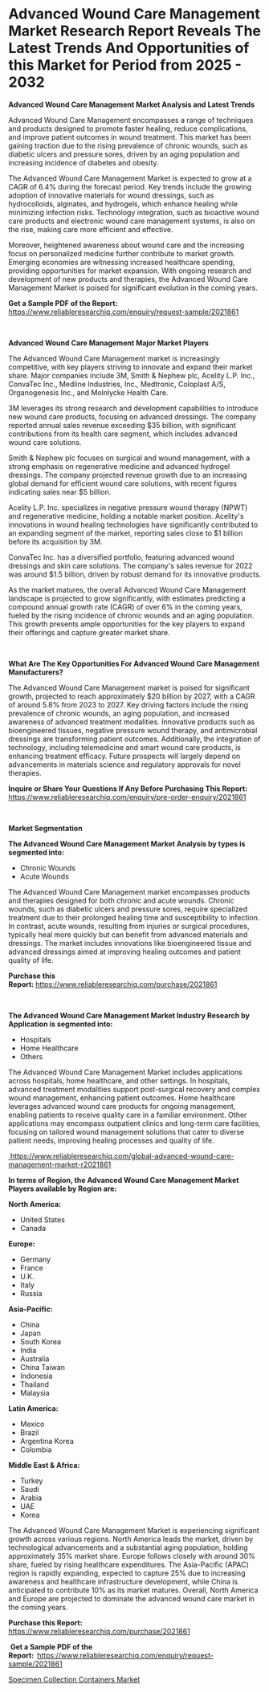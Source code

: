 <p><h1>Advanced Wound Care Management Market Research Report Reveals The Latest Trends And Opportunities of this Market for Period from 2025 - 2032</h1></p><p><strong>Advanced Wound Care Management Market Analysis and Latest Trends</strong></p>
<p><p>Advanced Wound Care Management encompasses a range of techniques and products designed to promote faster healing, reduce complications, and improve patient outcomes in wound treatment. This market has been gaining traction due to the rising prevalence of chronic wounds, such as diabetic ulcers and pressure sores, driven by an aging population and increasing incidence of diabetes and obesity. </p><p>The Advanced Wound Care Management Market is expected to grow at a CAGR of 6.4% during the forecast period. Key trends include the growing adoption of innovative materials for wound dressings, such as hydrocolloids, alginates, and hydrogels, which enhance healing while minimizing infection risks. Technology integration, such as bioactive wound care products and electronic wound care management systems, is also on the rise, making care more efficient and effective. </p><p>Moreover, heightened awareness about wound care and the increasing focus on personalized medicine further contribute to market growth. Emerging economies are witnessing increased healthcare spending, providing opportunities for market expansion. With ongoing research and development of new products and therapies, the Advanced Wound Care Management Market is poised for significant evolution in the coming years.</p></p>
<p><strong>Get a Sample PDF of the Report:&nbsp;</strong> <a href="https://www.reliableresearchiq.com/enquiry/request-sample/2021861?utm_campaign=2291&utm_medium=2&utm_source=Github&utm_content=ia&utm_term=04032025&utm_id=advanced-wound-care-management">https://www.reliableresearchiq.com/enquiry/request-sample/2021861</a></p>
<p>&nbsp;</p>
<p><strong>Advanced Wound Care Management Major Market Players</strong></p>
<p><p>The Advanced Wound Care Management market is increasingly competitive, with key players striving to innovate and expand their market share. Major companies include 3M, Smith & Nephew plc, Acelity L.P. Inc., ConvaTec Inc., Medline Industries, Inc., Medtronic, Coloplast A/S, Organogenesis Inc., and Molnlycke Health Care.</p><p>3M leverages its strong research and development capabilities to introduce new wound care products, focusing on advanced dressings. The company reported annual sales revenue exceeding $35 billion, with significant contributions from its health care segment, which includes advanced wound care solutions.</p><p>Smith & Nephew plc focuses on surgical and wound management, with a strong emphasis on regenerative medicine and advanced hydrogel dressings. The company projected revenue growth due to an increasing global demand for efficient wound care solutions, with recent figures indicating sales near $5 billion.</p><p>Acelity L.P. Inc. specializes in negative pressure wound therapy (NPWT) and regenerative medicine, holding a notable market position. Acelity's innovations in wound healing technologies have significantly contributed to an expanding segment of the market, reporting sales close to $1 billion before its acquisition by 3M.</p><p>ConvaTec Inc. has a diversified portfolio, featuring advanced wound dressings and skin care solutions. The company's sales revenue for 2022 was around $1.5 billion, driven by robust demand for its innovative products.</p><p>As the market matures, the overall Advanced Wound Care Management landscape is projected to grow significantly, with estimates predicting a compound annual growth rate (CAGR) of over 6% in the coming years, fueled by the rising incidence of chronic wounds and an aging population. This growth presents ample opportunities for the key players to expand their offerings and capture greater market share.</p></p>
<p>&nbsp;</p>
<p><strong>What Are The Key Opportunities For Advanced Wound Care Management Manufacturers?</strong></p>
<p><p>The Advanced Wound Care Management market is poised for significant growth, projected to reach approximately $20 billion by 2027, with a CAGR of around 5.8% from 2023 to 2027. Key driving factors include the rising prevalence of chronic wounds, an aging population, and increased awareness of advanced treatment modalities. Innovative products such as bioengineered tissues, negative pressure wound therapy, and antimicrobial dressings are transforming patient outcomes. Additionally, the integration of technology, including telemedicine and smart wound care products, is enhancing treatment efficacy. Future prospects will largely depend on advancements in materials science and regulatory approvals for novel therapies.</p></p>
<p><strong>Inquire or Share Your Questions If Any Before Purchasing This Report:</strong> <a href="https://www.reliableresearchiq.com/enquiry/pre-order-enquiry/2021861?utm_campaign=2291&utm_medium=2&utm_source=Github&utm_content=ia&utm_term=04032025&utm_id=advanced-wound-care-management">https://www.reliableresearchiq.com/enquiry/pre-order-enquiry/2021861</a></p>
<p>&nbsp;</p>
<p><strong>Market Segmentation</strong></p>
<p><strong>The Advanced Wound Care Management Market Analysis by types is segmented into:</strong></p>
<p><ul><li>Chronic Wounds</li><li>Acute Wounds</li></ul></p>
<p><p>The Advanced Wound Care Management market encompasses products and therapies designed for both chronic and acute wounds. Chronic wounds, such as diabetic ulcers and pressure sores, require specialized treatment due to their prolonged healing time and susceptibility to infection. In contrast, acute wounds, resulting from injuries or surgical procedures, typically heal more quickly but can benefit from advanced materials and dressings. The market includes innovations like bioengineered tissue and advanced dressings aimed at improving healing outcomes and patient quality of life.</p></p>
<p><strong>Purchase this Report:&nbsp;</strong><a href="https://www.reliableresearchiq.com/purchase/2021861?utm_campaign=2291&utm_medium=2&utm_source=Github&utm_content=ia&utm_term=04032025&utm_id=advanced-wound-care-management">https://www.reliableresearchiq.com/purchase/2021861</a></p>
<p>&nbsp;</p>
<p><strong>The Advanced Wound Care Management Market Industry Research by Application is segmented into:</strong></p>
<p><ul><li>Hospitals</li><li>Home Healthcare</li><li>Others</li></ul></p>
<p><p>The Advanced Wound Care Management Market includes applications across hospitals, home healthcare, and other settings. In hospitals, advanced treatment modalities support post-surgical recovery and complex wound management, enhancing patient outcomes. Home healthcare leverages advanced wound care products for ongoing management, enabling patients to receive quality care in a familiar environment. Other applications may encompass outpatient clinics and long-term care facilities, focusing on tailored wound management solutions that cater to diverse patient needs, improving healing processes and quality of life.</p></p>
<p><a href="https://www.reliableresearchiq.com/global-advanced-wound-care-management-market-r2021861?utm_campaign=2291&utm_medium=2&utm_source=Github&utm_content=ia&utm_term=04032025&utm_id=advanced-wound-care-management">&nbsp;https://www.reliableresearchiq.com/global-advanced-wound-care-management-market-r2021861</a></p>
<p><strong>In terms of Region, the Advanced Wound Care Management Market Players available by Region are:</strong></p>
<p>
    <p> <strong> North America: </strong>
        <ul>
            <li>United States</li>
            <li>Canada</li>
        </ul>
        </p> 
    <p> <strong> Europe: </strong>
        <ul>
            <li>Germany</li>
            <li>France</li>
            <li>U.K.</li>
            <li>Italy</li>
            <li>Russia</li>
        </ul>
        </p> 
    <p> <strong> Asia-Pacific: </strong>
        <ul>
            <li>China</li>
            <li>Japan</li>
            <li>South Korea</li>
            <li>India</li>
            <li>Australia</li>
            <li>China Taiwan</li>
            <li>Indonesia</li>
            <li>Thailand</li>
            <li>Malaysia</li>
        </ul>
        </p> 
    <p> <strong> Latin America: </strong>
        <ul>
            <li>Mexico</li>
            <li>Brazil</li>
            <li>Argentina Korea</li>
            <li>Colombia</li>
        </ul>
        </p> 
    <p> <strong> Middle East & Africa: </strong>
        <ul>
            <li>Turkey</li>
            <li>Saudi</li>
            <li>Arabia</li>
            <li>UAE</li>
            <li>Korea</li>
        </ul>
    </p>
    </p>
<p><p>The Advanced Wound Care Management Market is experiencing significant growth across various regions. North America leads the market, driven by technological advancements and a substantial aging population, holding approximately 35% market share. Europe follows closely with around 30% share, fueled by rising healthcare expenditures. The Asia-Pacific (APAC) region is rapidly expanding, expected to capture 25% due to increasing awareness and healthcare infrastructure development, while China is anticipated to contribute 10% as its market matures. Overall, North America and Europe are projected to dominate the advanced wound care market in the coming years.</p></p>
<p><strong>Purchase this Report: </strong><a href="https://www.reliableresearchiq.com/purchase/2021861?utm_campaign=2291&utm_medium=2&utm_source=Github&utm_content=ia&utm_term=04032025&utm_id=advanced-wound-care-management">https://www.reliableresearchiq.com/purchase/2021861</a></p>
<p>&nbsp;<strong>Get a Sample PDF of the Report:&nbsp;&nbsp;</strong><a href="https://www.reliableresearchiq.com/enquiry/request-sample/2021861?utm_campaign=2291&utm_medium=2&utm_source=Github&utm_content=ia&utm_term=04032025&utm_id=advanced-wound-care-management">https://www.reliableresearchiq.com/enquiry/request-sample/2021861</a></p>
<p><strong></strong></p>
<p><p><a href="https://github.com/lehumiston1971679/Market-Research-Report-List-1/blob/main/specimen-collection-containers-market.md?utm_campaign=2291&utm_medium=2&utm_source=Github&utm_content=ia&utm_term=04032025&utm_id=advanced-wound-care-management">Specimen Collection Containers Market</a></p></p>